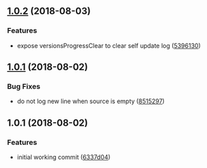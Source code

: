 <a name="1.0.2"></a>
## [1.0.2](https://github.com/dimerapp/cli-utils/compare/v1.0.1...v1.0.2) (2018-08-03)


### Features

* expose versionsProgressClear to clear self update log ([5396130](https://github.com/dimerapp/cli-utils/commit/5396130))



<a name="1.0.1"></a>
## [1.0.1](https://github.com/dimerapp/cli-utils/compare/v1.0.0...v1.0.1) (2018-08-02)


### Bug Fixes

* do not log new line when source is empty ([8515297](https://github.com/dimerapp/cli-utils/commit/8515297))



<a name="1.0.1"></a>
## 1.0.1 (2018-08-02)


### Features

* initial working commit ([6337d04](https://github.com/dimerapp/cli-utils/commit/6337d04))



